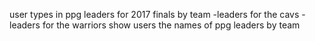 user types in ppg leaders for 2017 finals by team
 -leaders for the cavs
 -leaders for the warriors
show users the names of ppg leaders by team
